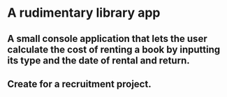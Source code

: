 # A rudimentary library app

## A small console application that lets the user calculate the cost of renting a book by inputting its type and the date of rental and return.
## Create for a recruitment project.
